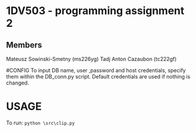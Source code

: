 # 1DV503 - programming assignment 2

## Members
Mateusz Sowinski-Smetny (ms226yg)
Tadj Anton Cazaubon (tc222gf)

#CONFIG
To input DB name, user ,password and host credentials, specify them within the DB_conn.py script.
Default credentials are used if nothing is changed.

# USAGE
To run:
```python \src\clip.py```
